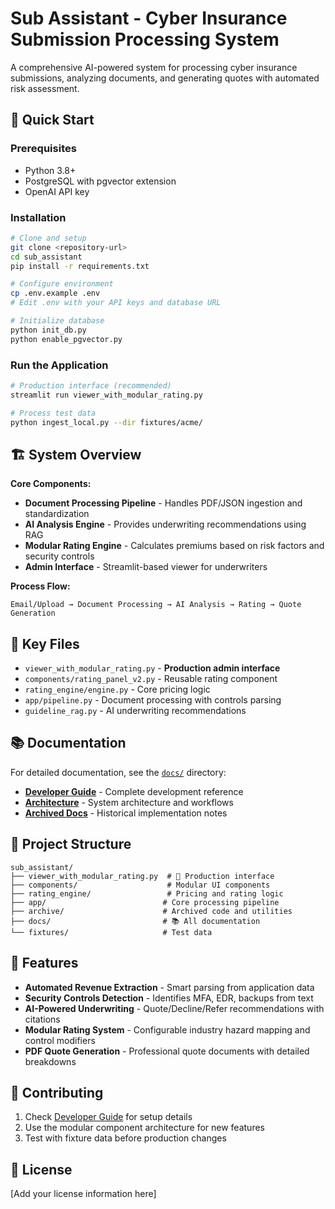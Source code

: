 # Sub Assistant - Cyber Insurance Submission Processing System

A comprehensive AI-powered system for processing cyber insurance submissions, analyzing documents, and generating quotes with automated risk assessment.

## 🚀 Quick Start

### Prerequisites
- Python 3.8+
- PostgreSQL with pgvector extension
- OpenAI API key

### Installation
```bash
# Clone and setup
git clone <repository-url>
cd sub_assistant
pip install -r requirements.txt

# Configure environment
cp .env.example .env
# Edit .env with your API keys and database URL

# Initialize database
python init_db.py
python enable_pgvector.py
```

### Run the Application
```bash
# Production interface (recommended)
streamlit run viewer_with_modular_rating.py

# Process test data
python ingest_local.py --dir fixtures/acme/
```

## 🏗️ System Overview

**Core Components:**
- **Document Processing Pipeline** - Handles PDF/JSON ingestion and standardization
- **AI Analysis Engine** - Provides underwriting recommendations using RAG
- **Modular Rating Engine** - Calculates premiums based on risk factors and security controls
- **Admin Interface** - Streamlit-based viewer for underwriters

**Process Flow:**
```
Email/Upload → Document Processing → AI Analysis → Rating → Quote Generation
```

## 📁 Key Files

- `viewer_with_modular_rating.py` - **Production admin interface**
- `components/rating_panel_v2.py` - Reusable rating component
- `rating_engine/engine.py` - Core pricing logic
- `app/pipeline.py` - Document processing with controls parsing
- `guideline_rag.py` - AI underwriting recommendations

## 📚 Documentation

For detailed documentation, see the [`docs/`](docs/) directory:

- **[Developer Guide](docs/developer-guide.md)** - Complete development reference
- **[Architecture](docs/architecture.md)** - System architecture and workflows  
- **[Archived Docs](docs/archived/)** - Historical implementation notes

## 🔧 Project Structure

```
sub_assistant/
├── viewer_with_modular_rating.py  # 🎯 Production interface
├── components/                    # Modular UI components
├── rating_engine/                 # Pricing and rating logic
├── app/                          # Core processing pipeline
├── archive/                      # Archived code and utilities
├── docs/                         # 📚 All documentation
└── fixtures/                     # Test data
```

## 🎯 Features

- **Automated Revenue Extraction** - Smart parsing from application data
- **Security Controls Detection** - Identifies MFA, EDR, backups from text
- **AI-Powered Underwriting** - Quote/Decline/Refer recommendations with citations
- **Modular Rating System** - Configurable industry hazard mapping and control modifiers
- **PDF Quote Generation** - Professional quote documents with detailed breakdowns

## 🤝 Contributing

1. Check [Developer Guide](docs/developer-guide.md) for setup details
2. Use the modular component architecture for new features
3. Test with fixture data before production changes

## 📄 License

[Add your license information here]